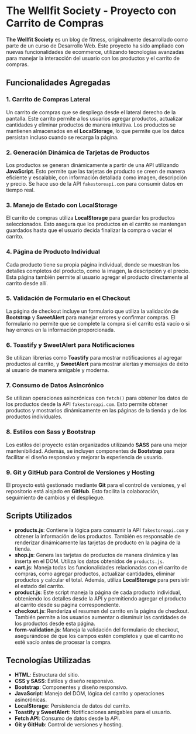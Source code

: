 # The Wellfit Society - Proyecto con Carrito de Compras

**The Wellfit Society** es un blog de fitness, originalmente desarrollado como parte de un curso de Desarrollo Web. Este proyecto ha sido ampliado con nuevas funcionalidades de ecommerce, utilizando tecnologías avanzadas para manejar la interacción del usuario con los productos y el carrito de compras.

## Funcionalidades Agregadas

### 1. Carrito de Compras Lateral
Un carrito de compras que se despliega desde el lateral derecho de la pantalla. Este carrito permite a los usuarios agregar productos, actualizar cantidades y eliminar productos de manera intuitiva. Los productos se mantienen almacenados en el **LocalStorage**, lo que permite que los datos persistan incluso cuando se recarga la página.

### 2. Generación Dinámica de Tarjetas de Productos
Los productos se generan dinámicamente a partir de una API utilizando **JavaScript**. Esto permite que las tarjetas de producto se creen de manera eficiente y escalable, con información detallada como imagen, descripción y precio. Se hace uso de la API `fakestoreapi.com` para consumir datos en tiempo real.

### 3. Manejo de Estado con LocalStorage
El carrito de compras utiliza **LocalStorage** para guardar los productos seleccionados. Esto asegura que los productos en el carrito se mantengan guardados hasta que el usuario decida finalizar la compra o vaciar el carrito.

### 4. Página de Producto Individual
Cada producto tiene su propia página individual, donde se muestran los detalles completos del producto, como la imagen, la descripción y el precio. Esta página también permite al usuario agregar el producto directamente al carrito desde allí.

### 5. Validación de Formulario en el Checkout
La página de checkout incluye un formulario que utiliza la validación de **Bootstrap** y **SweetAlert** para manejar errores y confirmar compras. El formulario no permite que se complete la compra si el carrito está vacío o si hay errores en la información proporcionada.

### 6. Toastify y SweetAlert para Notificaciones
Se utilizan librerías como **Toastify** para mostrar notificaciones al agregar productos al carrito, y **SweetAlert** para mostrar alertas y mensajes de éxito al usuario de manera amigable y moderna.

### 7. Consumo de Datos Asincrónico
Se utilizan operaciones asincrónicas con `fetch()` para obtener los datos de los productos desde la API `fakestoreapi.com`. Esto permite obtener productos y mostrarlos dinámicamente en las páginas de la tienda y de los productos individuales.

### 8. Estilos con Sass y Bootstrap
Los estilos del proyecto están organizados utilizando **SASS** para una mejor mantenibilidad. Además, se incluyen componentes de **Bootstrap** para facilitar el diseño responsivo y mejorar la experiencia de usuario.

### 9. Git y GitHub para Control de Versiones y Hosting
El proyecto está gestionado mediante **Git** para el control de versiones, y el repositorio está alojado en **GitHub**. Esto facilita la colaboración, seguimiento de cambios y el despliegue.

## Scripts Utilizados

- **products.js**: Contiene la lógica para consumir la API `fakestoreapi.com` y obtener la información de los productos. También es responsable de renderizar dinámicamente las tarjetas de producto en la página de la tienda.
- **shop.js**: Genera las tarjetas de productos de manera dinámica y las inserta en el DOM. Utiliza los datos obtenidos de `products.js`.
- **cart.js**: Maneja todas las funcionalidades relacionadas con el carrito de compras, como agregar productos, actualizar cantidades, eliminar productos y calcular el total. Además, utiliza **LocalStorage** para persistir el estado del carrito.
- **product.js**: Este script maneja la página de cada producto individual, obteniendo los detalles desde la API y permitiendo agregar el producto al carrito desde su página correspondiente.
- **checkout.js**: Renderiza el resumen del carrito en la página de checkout. También permite a los usuarios aumentar o disminuir las cantidades de los productos desde esta página.
- **form-validation.js**: Maneja la validación del formulario de checkout, asegurándose de que los campos estén completos y que el carrito no esté vacío antes de procesar la compra.

## Tecnologías Utilizadas

- **HTML**: Estructura del sitio.
- **CSS y SASS**: Estilos y diseño responsivo.
- **Bootstrap**: Componentes y diseño responsivo.
- **JavaScript**: Manejo del DOM, lógica del carrito y operaciones asincrónicas.
- **LocalStorage**: Persistencia de datos del carrito.
- **Toastify y SweetAlert**: Notificaciones amigables para el usuario.
- **Fetch API**: Consumo de datos desde la API.
- **Git y GitHub**: Control de versiones y hosting.

